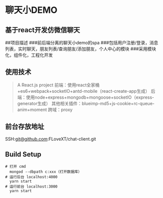 # 聊天小DEMO
## 基于react开发仿微信聊天

##项目描述
###前后端分离的聊天小demo的spa
###包括用户注册/登录，消息列表，实时聊天，朋友列表/查询朋友/添加朋友，个人中心的模块
###采用模块化，组件化，工程化开发

## 使用技术
> A React.js project
> 前端：使用react全家桶+es6+webpack+socketIO+antd-mobile（react-create-app生成）
> 后端：使用node+express+mongodb+mongoose+socketIO（express-generator生成）
> 其他相关插件：blueimp-md5+js-cookie+rc-queue-anim+moment
> 跨域：proxy

## 前台存放地址
  SSH:git@github.com:FLoveXT/chat-client.git

## Build Setup

``` 项目运行
# 打开 cmd 
  mongod --dbpath c:xxx（打开数据库）
# 运行后台 localhost:4000
  yarn start
# 运行前台 localhost:3000
  yarn start
```
